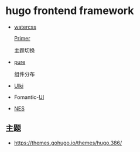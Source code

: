 # hugo frontend framework

- [watercss](https://watercss.kognise.dev/)

  [Primer](https://primer.style/css/utilities/animations)

  主题切换

- [pure](https://purecss.io/layouts/)

  组件分布

- [Ulki](https://getuikit.com/docs/dropnav)
- Fomantic-[UI](https://fomantic-ui.com/)
- [NES](https://nostalgic-css.github.io/NES.css/)



## 主题

- https://themes.gohugo.io/themes/hugo.386/
